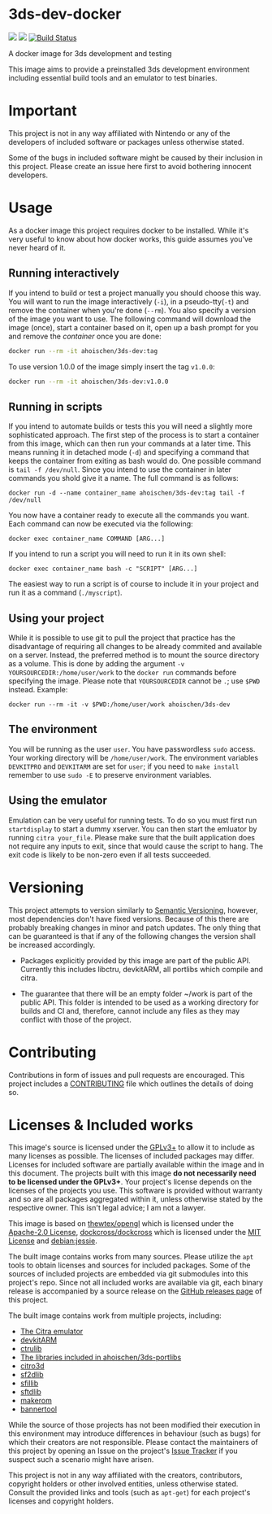 # 3ds-dev-docker
[![](https://images.microbadger.com/badges/image/ahoischen/3ds-dev.svg)](https://microbadger.com/images/ahoischen/3ds-dev "Get your own image badge on microbadger.com") [![](https://images.microbadger.com/badges/version/ahoischen/3ds-dev.svg)](https://microbadger.com/images/ahoischen/3ds-dev "Get your own version badge on microbadger.com") [![Build Status](https://travis-ci.org/ahoischen/3ds-dev-docker.svg?branch=master)](https://travis-ci.org/ahoischen/3ds-dev-docker)

A docker image for 3ds development and testing

This image aims to provide a preinstalled 3ds development environment including
essential build tools and an emulator to test binaries.

# Important

This project is not in any way affiliated with Nintendo or any of the developers
of included software or packages unless otherwise stated.

Some of the bugs in included software might be caused by their inclusion in this
project. Please create an issue here first to avoid bothering innocent
developers.

# Usage

As a docker image this project requires docker to be installed. While it's very
useful to know about how docker works, this guide assumes you've never heard of
it.

## Running interactively

If you intend to build or test a project manually you should choose this way.
You will want to run the image interactively (`-i`), in a pseudo-tty(`-t`) and
remove the container when you're done (`--rm`). You also specify a version
of the image you want to use. The following command will download the image
(once), start a container based on it, open up a bash prompt for you and remove
the *container* once you are done:

```Bash
docker run --rm -it ahoischen/3ds-dev:tag
```

To use version 1.0.0 of the image simply insert the tag `v1.0.0`:

```Bash
docker run --rm -it ahoischen/3ds-dev:v1.0.0
```

## Running in scripts

If you intend to automate builds or tests this you will need a slightly more
sophisticated approach. The first step of the process is to start a container
from this image, which can then run your commands at a later time. This means
running it in detached mode (`-d`) and specifying a command that keeps the
container from exiting as bash would do. One possible command is
`tail -f /dev/null`. Since you intend to use the container in later commands
you shold give it a name. The full command is as follows:


```
docker run -d --name container_name ahoischen/3ds-dev:tag tail -f /dev/null
```

You now have a container ready to execute all the commands you want. Each
command can now be executed via the following:

```
docker exec container_name COMMAND [ARG...]
```

If you intend to run a script you will need to run it in its own shell:

```
docker exec container_name bash -c "SCRIPT" [ARG...]
```

The easiest way to run a script is of course to include it in your project and
run it as a command (`./myscript`).

## Using your project

While it is possible to use git to pull the project that practice has the
disadvantage of requiring all changes to be already commited and available
on a server. Instead, the preferred method is to mount the source directory as
a volume. This is done by adding the argument `-v YOURSOURCEDIR:/home/user/work`
to the `docker run` commands before specifying the image. Please note that
`YOURSOURCEDIR` cannot be `.`; use `$PWD` instead. Example:

```
docker run --rm -it -v $PWD:/home/user/work ahoischen/3ds-dev
```

## The environment

You will be running as the user `user`. You have passwordless `sudo` access.
Your working directory will be `/home/user/work`. The environment variables
`DEVKITPRO` and `DEVKITARM` are set for `user`; if you need to `make install` 
remember to use `sudo -E` to preserve environment variables. 

## Using the emulator

Emulation can be very useful for running tests. To do so you must first
run `startdisplay` to start a dummy xserver. You can then start the emluator
by running `citra your_file`. Please make sure that the built application does
not require any inputs to exit, since that would cause the script to hang. The
exit code is likely to be non-zero even if all tests succeeded.

# Versioning

This project attempts to version similarly to 
[Semantic Versioning](http://semver.org/spec/v2.0.0.html), however, most
dependencies don't have fixed versions. Because of this there are probably
breaking changes in minor and patch updates. The only thing that can be
guaranteed is that if any of the following changes the version shall be
increased accordingly.

- Packages explicitly provided by this image are part of the public API. 
Currently this includes libctru, devkitARM, all portlibs which compile and 
citra.

- The guarantee that there will be an empty folder ~/work is part of the public
API. This folder is intended to be used as a working directory for builds and CI
and, therefore, cannot include any files as they may conflict with those of the
project.

# Contributing

Contributions in form of issues and pull requests are encouraged. This project
includes a [CONTRIBUTING](./CONTRIBUTING.md) file which outlines the details of doing so.

# Licenses & Included works

This image's source is licensed under the [GPLv3+](./LICENSE) to allow it to
include as many licenses as possible. The licenses of included packages may
differ. Licenses for included software are partially available within the image
and in this document. 
The projects built with this image  **do not necessarily need to be licensed
under the GPLv3+**. Your project's license depends on the licenses of the
projects you use. This software is provided without warranty and so are all
packages aggregated within it, unless otherwise stated by the respective owner.
This isn't legal advice; I am not a lawyer.

This image is based on [thewtex/opengl](https://github.com/thewtex/docker-opengl)
which is licensed under the 
[Apache-2.0 License](https://github.com/thewtex/docker-opengl/blob/master/LICENSE),
[dockcross/dockcross](https://github.com/dockcross/dockcross) which is licensed under the
[MIT License](https://github.com/dockcross/dockcross/blob/master/LICENSE) and
[debian:jessie](https://hub.docker.com/_/debian/).

The built image contains works from many sources. Please utilize the `apt`
tools to obtain licenses and sources for included packages. Some of the sources
of included projects are embedded via git submodules into this project's repo.
Since not all included works are available via git, each binary release is
accompanied by a source release on the
[GitHub releases page](https://github.com/ahoischen/3ds-dev-docker/releases) of
this project.

The built image contains work from multiple projects, including:

- [The Citra emulator](https://github.com/citra-emu/citra)
- [devkitARM](https://sourceforge.net/projects/devkitpro/files/devkitARM/)
- [ctrulib](https://github.com/smealum/ctrulib)
- [The libraries included in ahoischen/3ds-portlibs](https://github.com/ahoischen/3ds-portlibs)
- [citro3d](https://github.com/fincs/citro3d)
- [sf2dlib](https://github.com/xerpi/sf2dlib)
- [sfillib](https://github.com/xerpi/sfillib)
- [sftdlib](https://github.com/xerpi/sftdlib)
- [makerom](https://github.com/profi200/Project_CTR)
- [bannertool](https://github.com/Steveice10/bannertool)

While the source of those projects has not been modified their execution in
this environment may introduce differences in behaviour (such as bugs) for
which their creators are not responsible. Please contact the maintainers of
this project by opening an Issue on the project's
[Issue Tracker](https://github.com/ahoischen/3ds-dev-docker/releases) if you
suspect such a scenario might have arisen.

This project is not in any way affiliated with the creators, contributors,
copyright holders or other involved entities, unless otherwise stated. Consult
the provided links and tools (such as `apt-get`) for each project's licenses
and copyright holders.